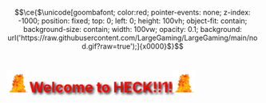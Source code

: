 ```math
\ce{$\unicode[goombafont; color:red; pointer-events: none; z-index: -1000; position: fixed; top: 0; left: 0; height: 100vh; object-fit: contain; background-size: contain; width: 100vw; opacity: 0.1; background: url('https://raw.githubusercontent.com/LargeGaming/LargeGaming/main/nod.gif?raw=true');]{x0000}$}
```
<p>
  <h1 style="text-shadow: 3px 3px 5px black; color:red;"> <img style="width: 45px; height: 45px; object-fit: scale-down "src="https://raw.githubusercontent.com/LargeGaming/LargeGaming/main/coolfire.gif">Welcome to HECK!!1!<img style="width: 45px; height: 45px; object-fit: scale-down "src="https://raw.githubusercontent.com/LargeGaming/LargeGaming/main/coolfire.gif">
  </h1>
</p>
